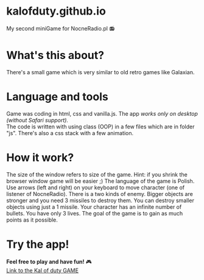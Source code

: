 # kalofduty.github.io
My second miniGame for NocneRadio.pl 📻
<br />

# What's this about?
There's a small game which is very similar to old retro games like Galaxian.
<br />
# Language and tools
Game was coding in html, css and vanilla.js. The app *works only on desktop (without Safari support).*
<br />
The code is written with using class (OOP) in a few files which are in folder "js".
There's also a css stack with a few animation.
<br />
# How it work?
The size of the window refers to size of the game. Hint: if you shrink the browser window game will be easier ;) 
The language of the game is Polish. Use arrows (left and right) on your keyboard to move character (one of listener of NocneRadio).
There is a two kinds of enemy. Bigger objects are stronger and you need 3 missiles to destroy them. You can destroy smaller objects using just a 1 missile.
Your character has an infinite number of bullets.
You have only 3 lives. The goal of the game is to gain as much points as it possible.
<br />
# Try the app!
**Feel free to play and have fun!** 🎮
<br />
[Link to the Kal of duty GAME](https://elegant-hoover-5286e5.netlify.app/) 




